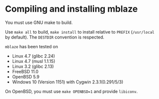 # Compiling and installing mblaze

You must use GNU make to build.

Use `make all` to build, `make install` to install relative to `PREFIX`
(`/usr/local` by default).  The `DESTDIR` convention is respected.

`mblaze` has been tested on
- Linux 4.7 (glibc 2.24)
- Linux 4.7 (musl 1.1.15)
- Linux 3.2 (glibc 2.13)
- FreeBSD 11.0
- OpenBSD 5.9
- Windows 10 (Version 1151) with Cygwin 2.3.1(0.291/5/3)

On OpenBSD, you must use `make OPENBSD=1` and provide `libiconv`.
